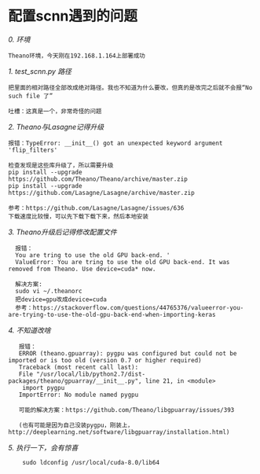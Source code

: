 **配置scnn遇到的问题**
====
*0. 环境*
    
    Theano环境，今天刚在192.168.1.164上部署成功

*1. test_scnn.py 路径*

    把里面的相对路径全部改成绝对路径。我也不知道为什么要改，但真的是改完之后就不会报“No such file 了”
    
    吐槽：这真是一个，非常奇怪的问题

*2. Theano与Lasagne记得升级*
    
    报错：TypeError: __init__() got an unexpected keyword argument 'flip_filters'
    
    检查发现是这些库升级了，所以需要升级
    pip install --upgrade https://github.com/Theano/Theano/archive/master.zip
    pip install --upgrade https://github.com/Lasagne/Lasagne/archive/master.zip
    
    参考：https://github.com/Lasagne/Lasagne/issues/636
    下载速度比较慢，可以先下载下载下来，然后本地安装
 
 
 *3. Theano升级后记得修改配置文件*
 
      报错：
      You are tring to use the old GPU back-end. '
      ValueError: You are tring to use the old GPU back-end. It was removed from Theano. Use device=cuda* now.
      
      解决方案:
      sudo vi ~/.theanorc
      把device=gpu改成device=cuda
      参考：https://stackoverflow.com/questions/44765376/valueerror-you-are-trying-to-use-the-old-gpu-back-end-when-importing-keras
  
  *4. 不知道改啥*
  
       报错：
       ERROR (theano.gpuarray): pygpu was configured but could not be imported or is too old (version 0.7 or higher required)
       Traceback (most recent call last):
       File "/usr/local/lib/python2.7/dist-packages/theano/gpuarray/__init__.py", line 21, in <module>
        import pygpu
       ImportError: No module named pygpu
      
       可能的解决方案：https://github.com/Theano/libgpuarray/issues/393
       
       (也有可能是因为自己没装pygpu，刚装上，http://deeplearning.net/software/libgpuarray/installation.html)
       
  *5. 执行一下，会有惊喜*
        
        sudo ldconfig /usr/local/cuda-8.0/lib64
